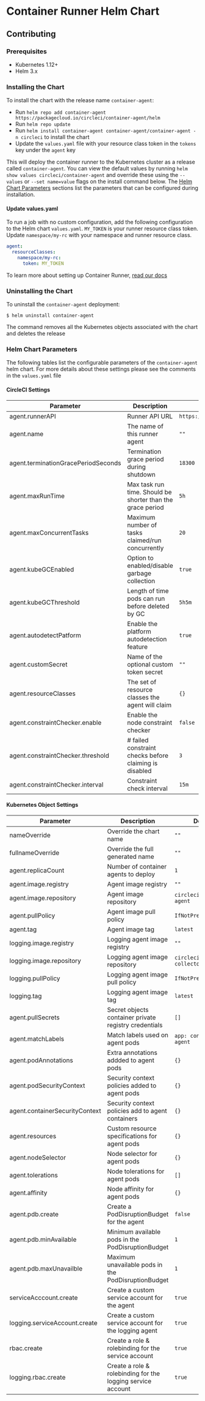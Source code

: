 # Container Runner Helm Chart

## Contributing

### Prerequisites

- Kubernetes 1.12+
- Helm 3.x

### Installing the Chart

To install the chart with the release name `container-agent`:

- Run `helm repo add container-agent https://packagecloud.io/circleci/container-agent/helm`
- Run `helm repo update`
- Run `helm install container-agent container-agent/container-agent -n circleci` to install the chart
- Update the `values.yaml` file with your resource class token in the `tokens` key under the `agent` key

This will deploy the container runner to the Kubernetes cluster as a release called `container-agent`. You can view the default values by running `helm show values circleci/container-agent` and override these using the `--values` or `--set name=value` flags on the install command below. The [Helm Chart Parameters](#helm-chart-parameters) sections list the parameters that can be configured during installation.

#### Update values.yaml

To run a job with no custom configuration, add the following configuration to the Helm chart `values.yaml`. `MY_TOKEN` is your runner resource class token. Update `namespace/my-rc` with your namespace and runner resource class.

```yaml
agent:
  resourceClasses:
    namespace/my-rc:
      token: MY_TOKEN
```

To learn more about setting up Container Runner, [read our docs](https://circleci.com/docs/container-runner/)

### Uninstalling the Chart

To uninstall the `container-agent` deployment:

```
$ helm uninstall container-agent
```

The command removes all the Kubernetes objects associated with the chart and deletes the release

### Helm Chart Parameters

The following tables list the configurable parameters of the `container-agent` helm chart. For more details about these settings please
see the comments in the `values.yaml` file

#### CircleCI Settings

| Parameter                           | Description                                                | Default                       |
|-------------------------------------|------------------------------------------------------------|-------------------------------|
| agent.runnerAPI                     | Runner API URL                                             | `https://runner.circleci.com` |
| agent.name                          | The name of this runner agent                              | `""`                          |
| agent.terminationGracePeriodSeconds | Termination grace period during shutdown                   | `18300`                       |
| agent.maxRunTime                    | Max task run time. Should be shorter than the grace period | `5h`                          |
| agent.maxConcurrentTasks            | Maximum number of tasks claimed/run concurrently           | `20`                          |
| agent.kubeGCEnabled                 | Option to enabled/disable garbage collection               | `true`                        |
| agent.kubeGCThreshold               | Length of time pods can run before deleted by GC           | `5h5m`                        |
| agent.autodetectPatform             | Enable the platform autodetection feature                  | `true`                        |
| agent.customSecret                  | Name of the optional custom token secret                   | `""`                          |
| agent.resourceClasses               | The set of resource classes the agent will claim           | `{}`                          |
| agent.constraintChecker.enable      | Enable the node constraint checker                         | `false`                       |
| agent.constraintChecker.threshold   | # failed constraint checks before claiming is disabled     | `3`                           |
| agent.constraintChecker.interval    | Constraint check interval                                  | `15m`                         |     

#### Kubernetes Object Settings

| Parameter                                   | Description                                                 | Default                      |
|---------------------------------------------|-------------------------------------------------------------|------------------------------|
| nameOverride                                | Override the chart name                                     | `""`                         |
| fullnameOverride                            | Override the full generated name                            | `""`                         |
| agent.replicaCount                          | Number of container agents to deploy                        | `1`                          |
| agent.image.registry                        | Agent image registry                                        | `""`                         |
| agent.image.repository                      | Agent image repository                                      | `circleci/container-agent`   |
| agent.pullPolicy                            | Agent image pull policy                                     | `IfNotPresent`               |
| agent.tag                                   | Agent image tag                                             | `latest`                     |
| logging.image.registry                      | Logging agent image registry                                | `""`                         |
| logging.image.repository                    | Logging agent image repository                              | `circleci/logging-collector` |
| logging.pullPolicy                          | Logging agent image pull policy                             | `IfNotPresent`               |
| logging.tag                                 | Logging agent image tag                                     | `latest`                     |
| agent.pullSecrets                           | Secret objects container private registry credentials       | `[]`                         |
| agent.matchLabels                           | Match labels used on agent pods                             | `app: container-agent`       |
| agent.podAnnotations                        | Extra annotations addded to agent pods                      | `{}`                         |
| agent.podSecurityContext                    | Security context policies added to agent pods               | `{}`                         |
| agent.containerSecurityContext              | Security context policies add to agent containers           | `{}`                         |
| agent.resources                             | Custom resource specifications for agent pods               | `{}`                         |
| agent.nodeSelector                          | Node selector for agent pods                                | `{}`                         |
| agent.tolerations                           | Node tolerations for agent pods                             | `[]`                         |
| agent.affinity                              | Node affinity for agent pods                                | `{}`                         |
| agent.pdb.create                            | Create a PodDisruptionBudget for the agent                  | `false`                      |
| agent.pdb.minAvailable                      | Minimum available pods in the PodDisruptionBudget           | `1`                          |
| agent.pdb.maxUnavailble                     | Maximum unavailable pods in the PodDisruptionBudget         | `1`                          |
| serviceAcccount.create                      | Create a custom service account for the agent               | `true`                       |
| logging.serviceAccount.create               | Create a custom service account for the logging agent       | `true`                       |
| rbac.create                                 | Create a role & rolebinding for the service account         | `true`                       |
| logging.rbac.create                         | Create a role & rolebinding for the logging service account | `true`                       |
